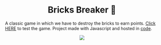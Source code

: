 <h1 align="center"> Bricks Breaker 🧱</h1>
A classic game in which we have to destroy the bricks to earn points.
<a href="https://studio.code.org/projects/gamelab/yhWi8A9Fnm9SWZRyGE_OW4loQmrC0tYR6Bni2YgfrYA">Click HERE</a> to test the game.
Project made with Javascript and hosted in <a href="https://studio.code.org/">code</a>.
<p align="center">
<img src="https://user-images.githubusercontent.com/100588945/164974165-108826c9-c21f-4839-8a32-760d943b773f.gif">
</p>
